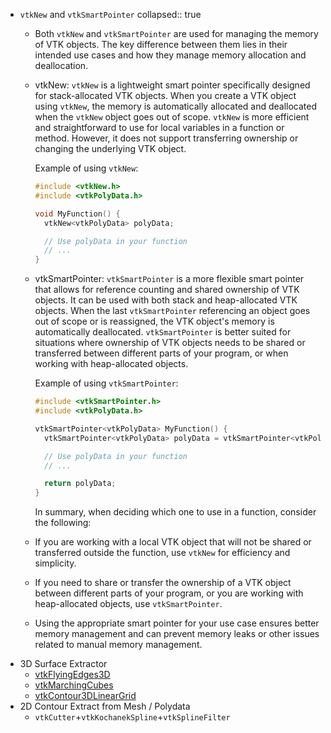 - `vtkNew` and `vtkSmartPointer`
  collapsed:: true
	- Both `vtkNew` and `vtkSmartPointer` are used for managing the memory of VTK objects. The key difference between them lies in their intended use cases and how they manage memory allocation and deallocation.
	- vtkNew:
	  `vtkNew` is a lightweight smart pointer specifically designed for stack-allocated VTK objects. When you create a VTK object using `vtkNew`, the memory is automatically allocated and deallocated when the `vtkNew` object goes out of scope. `vtkNew` is more efficient and straightforward to use for local variables in a function or method. However, it does not support transferring ownership or changing the underlying VTK object.
	  
	  Example of using `vtkNew`:
	  ```cpp
	  #include <vtkNew.h>
	  #include <vtkPolyData.h>
	  
	  void MyFunction() {
	    vtkNew<vtkPolyData> polyData;
	  
	    // Use polyData in your function
	    // ...
	  }
	  ```
	- vtkSmartPointer:
	  `vtkSmartPointer` is a more flexible smart pointer that allows for reference counting and shared ownership of VTK objects. It can be used with both stack and heap-allocated VTK objects. When the last `vtkSmartPointer` referencing an object goes out of scope or is reassigned, the VTK object's memory is automatically deallocated. `vtkSmartPointer` is better suited for situations where ownership of VTK objects needs to be shared or transferred between different parts of your program, or when working with heap-allocated objects.
	  
	  Example of using `vtkSmartPointer`:
	  ```cpp
	  #include <vtkSmartPointer.h>
	  #include <vtkPolyData.h>
	  
	  vtkSmartPointer<vtkPolyData> MyFunction() {
	    vtkSmartPointer<vtkPolyData> polyData = vtkSmartPointer<vtkPolyData>::New();
	  
	    // Use polyData in your function
	    // ...
	  
	    return polyData;
	  }
	  ```
	  
	  In summary, when deciding which one to use in a function, consider the following:
	- If you are working with a local VTK object that will not be shared or transferred outside the function, use `vtkNew` for efficiency and simplicity.
	- If you need to share or transfer the ownership of a VTK object between different parts of your program, or you are working with heap-allocated objects, use `vtkSmartPointer`.
	- Using the appropriate smart pointer for your use case ensures better memory management and can prevent memory leaks or other issues related to manual memory management.
- 3D Surface Extractor
	- [vtkFlyingEdges3D](https://vtk.org/doc/nightly/html/classvtkFlyingEdges3D.html)
	- [vtkMarchingCubes](https://vtk.org/doc/nightly/html/classvtkMarchingCubes.html)
	- [vtkContour3DLinearGrid](https://vtk.org/doc/nightly/html/classvtkContour3DLinearGrid.html)
- 2D Contour Extract from Mesh / Polydata
	- `vtkCutter`+`vtkKochanekSpline`+`vtkSplineFilter`